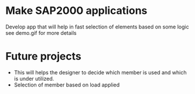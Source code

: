 # Make SAP2000 applications
Develop app that will help in fast selection of elements based on some logic
see demo.gif for more details

# Future projects
* This will helps the designer to decide which member is used and which is under utilized.
* Selection of member based on load applied
